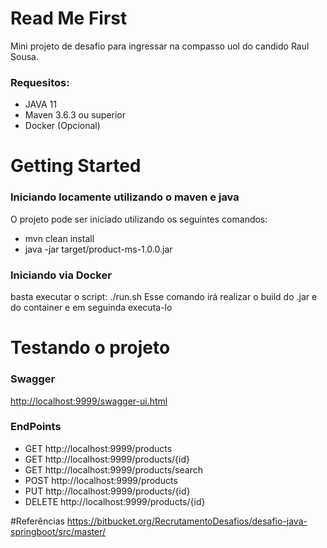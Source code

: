 # Read Me First

Mini projeto de desafio para ingressar na compasso uol do candido Raul Sousa.


### Requesitos:

- JAVA 11
- Maven 3.6.3 ou superior
- Docker (Opcional)

# Getting Started

### Iniciando locamente utilizando o maven e java

O projeto pode ser iniciado utilizando os seguintes comandos:

- mvn clean install 
- java -jar target/product-ms-1.0.0.jar

### Iniciando via Docker

basta executar o script: ./run.sh Esse comando irá realizar o build do .jar e do container e em seguinda executa-lo

# Testando o projeto

### Swagger
[http://localhost:9999/swagger-ui.html](http://localhost:9999/swagger-ui.html)

### EndPoints
- GET http://localhost:9999/products
- GET http://localhost:9999/products/{id}
- GET http://localhost:9999/products/search
- POST http://localhost:9999/products
- PUT http://localhost:9999/products/{id}
- DELETE http://localhost:9999/products/{id}

#Referências
https://bitbucket.org/RecrutamentoDesafios/desafio-java-springboot/src/master/


